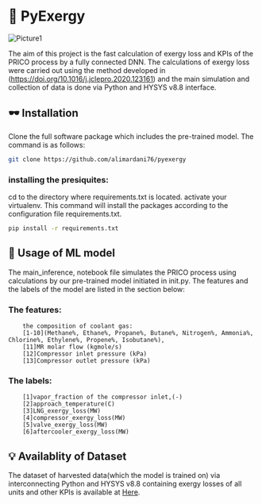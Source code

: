 # 🦾 PyExergy 
![Picture1](https://github.com/alimardani76/pyexergy/assets/91133401/38b834c0-ed05-4090-a9e5-7def43c71659)

The aim of this project is the fast calculation of exergy loss and KPIs of the PRICO process by a fully connected DNN. The calculations of exergy loss were carried out using the method developed in (https://doi.org/10.1016/j.jclepro.2020.123161) and the main simulation and collection of data is done via Python and HYSYS v8.8 interface.
## 🕶 Installation
Clone the full software package which includes the pre-trained model. The command is as follows:
```bash
git clone https://github.com/alimardani76/pyexergy
```
### installing the presiquites:
cd to the directory where requirements.txt is located. 
activate your virtualenv. This command will install the packages according to the configuration file requirements.txt.
```bash
pip install -r requirements.txt 
```
## 🧠 Usage of ML model 
The main_inference, notebook file simulates the PRICO process using calculations by our pre-trained model initiated in init.py. The features and the labels of the model are listed in the section below:
### The features:
        the composition of coolant gas:
        [1-10](Methane%, Ethane%, Propane%, Butane%, Nitrogen%, Ammonia%, Chlorine%, Ethylene%, Propene%, Isobutane%),
        [11]MR molar flow (kgmole/s) 
        [12]Compressor inlet pressure (kPa)
        [13]Compressor outlet pressure (kPa)
### The labels:
        [1]vapor_fraction of the compressor inlet,(-)
        [2]approach_temperature(C)
        [3]LNG_exergy_loss(MW)
        [4]compressor_exergy_loss(MW)
        [5]valve_exergy_loss(MW)
        [6]aftercooler_exergy_loss(MW)
## 💡 Availablity of Dataset
The dataset of harvested data(which the model is trained on) via interconnecting Python and HYSYS v8.8 containing exergy losses of all units and other KPIs is available at [Here](https://drive.google.com/file/d/1CUv7sIIqoT0YdJZUeMUHnar8EEgH3qgN/view?usp=sharing).
